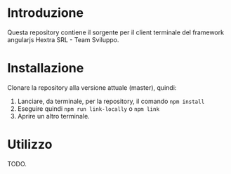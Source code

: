 # Introduzione
Questa repository contiene il sorgente per il client terminale del framework angularjs Hextra SRL - Team Sviluppo.

# Installazione
Clonare la repository alla versione attuale (master), quindi:

1.  Lanciare, da terminale, per la repository, il comando `npm install`
2.  Eseguire quindi `npm run link-locally` o `npm link`
3.  Aprire un altro terminale.

# Utilizzo
TODO.